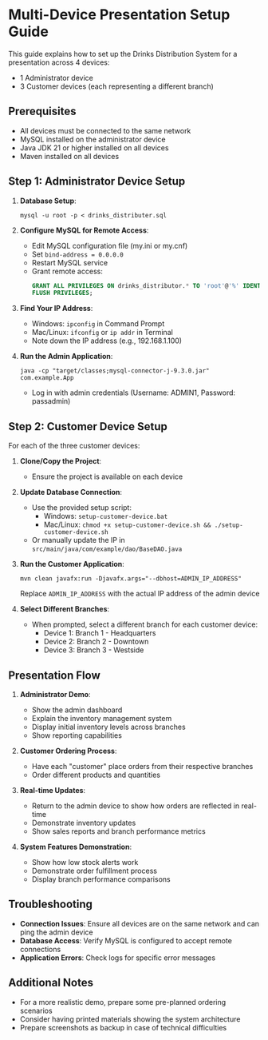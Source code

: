 # Multi-Device Presentation Setup Guide

This guide explains how to set up the Drinks Distribution System for a presentation across 4 devices:
- 1 Administrator device
- 3 Customer devices (each representing a different branch)

## Prerequisites

- All devices must be connected to the same network
- MySQL installed on the administrator device
- Java JDK 21 or higher installed on all devices
- Maven installed on all devices

## Step 1: Administrator Device Setup

1. **Database Setup**:
   ```
   mysql -u root -p < drinks_distributer.sql
   ```

2. **Configure MySQL for Remote Access**:
   - Edit MySQL configuration file (my.ini or my.cnf)
   - Set `bind-address = 0.0.0.0`
   - Restart MySQL service
   - Grant remote access:
     ```sql
     GRANT ALL PRIVILEGES ON drinks_distributor.* TO 'root'@'%' IDENTIFIED BY 'your_password';
     FLUSH PRIVILEGES;
     ```

3. **Find Your IP Address**:
   - Windows: `ipconfig` in Command Prompt
   - Mac/Linux: `ifconfig` or `ip addr` in Terminal
   - Note down the IP address (e.g., 192.168.1.100)

4. **Run the Admin Application**:
   ```
   java -cp "target/classes;mysql-connector-j-9.3.0.jar" com.example.App
   ```
   - Log in with admin credentials (Username: ADMIN1, Password: passadmin)

## Step 2: Customer Device Setup

For each of the three customer devices:

1. **Clone/Copy the Project**:
   - Ensure the project is available on each device

2. **Update Database Connection**:
   - Use the provided setup script:
     - Windows: `setup-customer-device.bat`
     - Mac/Linux: `chmod +x setup-customer-device.sh && ./setup-customer-device.sh`
   - Or manually update the IP in `src/main/java/com/example/dao/BaseDAO.java`

3. **Run the Customer Application**:
   ```
   mvn clean javafx:run -Djavafx.args="--dbhost=ADMIN_IP_ADDRESS"
   ```
   Replace `ADMIN_IP_ADDRESS` with the actual IP address of the admin device

4. **Select Different Branches**:
   - When prompted, select a different branch for each customer device:
     - Device 1: Branch 1 - Headquarters
     - Device 2: Branch 2 - Downtown
     - Device 3: Branch 3 - Westside

## Presentation Flow

1. **Administrator Demo**:
   - Show the admin dashboard
   - Explain the inventory management system
   - Display initial inventory levels across branches
   - Show reporting capabilities

2. **Customer Ordering Process**:
   - Have each "customer" place orders from their respective branches
   - Order different products and quantities

3. **Real-time Updates**:
   - Return to the admin device to show how orders are reflected in real-time
   - Demonstrate inventory updates
   - Show sales reports and branch performance metrics

4. **System Features Demonstration**:
   - Show how low stock alerts work
   - Demonstrate order fulfillment process
   - Display branch performance comparisons

## Troubleshooting

- **Connection Issues**: Ensure all devices are on the same network and can ping the admin device
- **Database Access**: Verify MySQL is configured to accept remote connections
- **Application Errors**: Check logs for specific error messages

## Additional Notes

- For a more realistic demo, prepare some pre-planned ordering scenarios
- Consider having printed materials showing the system architecture
- Prepare screenshots as backup in case of technical difficulties 